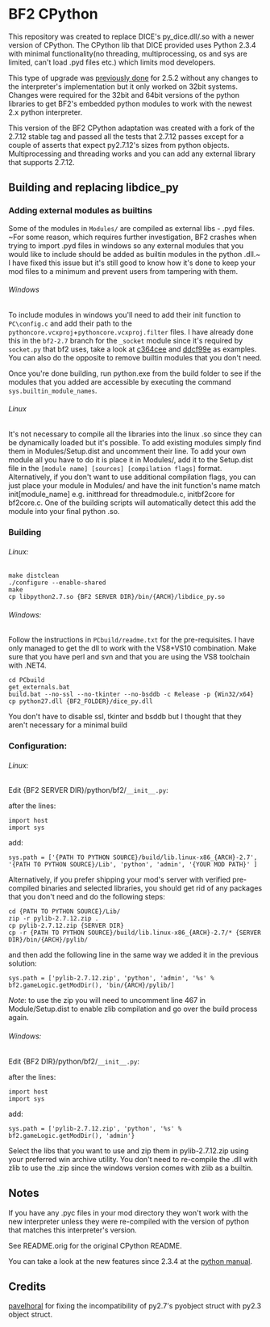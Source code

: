 # BF2 CPython

This repository was created to replace DICE's py_dice.dll/.so with a newer version of CPython. The CPython lib that DICE provided uses Python 2.3.4 with minimal functionality(no threading, multiprocessing, os and sys are limited, can't load .pyd files etc.) which limits mod developers.

This type of upgrade was [previously done](https://blog.garethj.com/2008/05/07/replacing-python-on-a-battlefield-2-server) for 2.5.2 without any changes to the interpreter's implementation but it only worked on 32bit systems. Changes were required for the 32bit and 64bit versions of the python libraries to get BF2's embedded python modules to work with the newest 2.x python interpreter.

This version of the BF2 CPython adaptation was created with a fork of the 2.7.12 stable tag and passed all the tests that 2.7.12 passes except for a couple of asserts that expect py2.7.12's sizes from python objects. Multiprocessing and threading works and you can add any external library that supports 2.7.12.


## Building and replacing libdice_py

### Adding external modules as builtins
Some of the modules in `Modules/` are compiled as external libs - .pyd files. ~For some reason, which requires further investigation, BF2 crashes when trying to import .pyd files in windows so any external modules that you would like to include should be added as builtin modules in the python .dll.~ I have fixed this issue but it's still good to know how it's done to keep your mod files to a minimum and prevent users from tampering with them.

###### Windows
To include modules in windows you'll need to add their init function to `PC\config.c` and add their path to the `pythoncore.vcxproj`+`pythoncore.vcxproj.filter` files. I have already done this in the `bf2-2.7` branch for the `_socket` module since it's required by `socket.py` that bf2 uses, take a look at [c364cee](https://github.com/yossizap/BF2-CPython/commit/c364cee33a30164fc8a5f436a496279f6881734d) and [ddcf99e](https://github.com/yossizap/BF2-CPython/commit/ddcf99e3b8ea419330c8a2b690d13744abdcf633) as examples. You can also do the opposite to remove builtin modules that you don't need. 

Once you're done building, run python.exe from the build folder to see if the modules that you added are accessible by executing the command `sys.builtin_module_names`.

###### Linux
It's not necessary to compile all the libraries into the linux .so since they can be dynamically loaded but it's possible. 
To add existing modules simply find them in Modules/Setup.dist and uncomment their line.
To add your own module all you have to do it is place it in Modules/, add it to the Setup.dist file in the `[module name] [sources] [compilation flags]` format. Alternatively, if you don't want to use additional compilation flags, you can just place your module in Modules/ and have the init function's name match init[module_name] e.g. initthread for threadmodule.c, initbf2core for bf2core.c. One of the building scripts will automatically detect this add the module into your final python .so.


### Building
###### Linux: 

    make distclean
    ./configure --enable-shared
    make
    cp libpython2.7.so {BF2 SERVER DIR}/bin/{ARCH}/libdice_py.so

###### Windows: 
Follow the instructions in `PCbuild/readme.txt` for the pre-requisites. I have only managed to get the dll to work with the VS8+VS10 combination. Make sure that you have perl and svn and that you are using the VS8 toolchain with .NET4.
    
    cd PCbuild
    get_externals.bat
    build.bat --no-ssl --no-tkinter --no-bsddb -c Release -p {Win32/x64}
    cp python27.dll {BF2_FOLDER}/dice_py.dll
    
You don't have to disable ssl, tkinter and bsddb but I thought that they aren't necessary for a minimal build

### Configuration:

###### Linux:

Edit {BF2 SERVER DIR}/python/bf2/`__init__.py`:

after the lines:

    import host
    import sys
    
add:

    sys.path = ['{PATH TO PYTHON SOURCE}/build/lib.linux-x86_{ARCH}-2.7', '{PATH TO PYTHON SOURCE}/Lib', 'python', 'admin', '{YOUR MOD PATH}' ]

Alternatively, if you prefer shipping your mod's server with verified pre-compiled binaries and selected libraries, you should get rid of any packages that you don't need and do the following steps:

    cd {PATH TO PYTHON SOURCE}/Lib/
    zip -r pylib-2.7.12.zip .
    cp pylib-2.7.12.zip {SERVER DIR}
    cp -r {PATH TO PYTHON SOURCE}/build/lib.linux-x86_{ARCH}-2.7/* {SERVER DIR}/bin/{ARCH}/pylib/
    
and then add the following line in the same way we added it in the previous solution:

    sys.path = ['pylib-2.7.12.zip', 'python', 'admin', '%s' % bf2.gameLogic.getModDir(), 'bin/{ARCH}/pylib/]

*Note*: to use the zip you will need to uncomment line 467 in Module/Setup.dist to enable zlib compilation and go over the build process again.

###### Windows:

Edit {BF2 DIR}/python/bf2/`__init__.py`:

after the lines:

    import host
    import sys

add: 

    sys.path = ['pylib-2.7.12.zip', 'python', '%s' % bf2.gameLogic.getModDir(), 'admin'}
    
Select the libs that you want to use and zip them in pylib-2.7.12.zip using your preferred win archive utility. You don't need to re-compile the .dll with zlib to use the .zip since the windows version comes with zlib as a builtin.


## Notes
If you have any .pyc files in your mod directory they won't work with the new interpreter unless they were re-compiled with the version of python that matches this interpreter's version.

See README.orig for the original CPython README.

You can take a look at the new features since 2.3.4 at the [python manual](https://docs.python.org/2.7/whatsnew/index.html).


## Credits
[pavelhoral](github.com/Pavelhoral) for fixing the incompatibility of py2.7's pyobject struct with py2.3 object struct.
